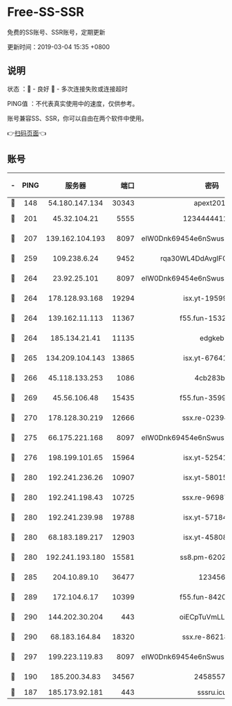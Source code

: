# Free-SS-SSR

免费的SS账号、SSR账号，定期更新

更新时间：2019-03-04 15:35 +0800

## 说明

状态     ：🙂 - 良好 🙁 - 多次连接失败或连接超时

PING值   ：不代表真实使用中的速度，仅供参考。

账号兼容SS、SSR，你可以自由在两个软件中使用。

👉[扫码页面](https://liesauer.github.io/free-ss-ssr.github.io/)👈

## 账号

|-|PING|服务器|端口|密码|加密方式|区域|
|:----:|:----:|:-----:|-----:|:----:|:----:|:----:|
|🙂|148|54.180.147.134|30343|apext2019|chacha20|KR|
|🙂|201|45.32.104.21|5555|1234444411111|aes-256-cfb|SG|
|🙂|207|139.162.104.193|8097|eIW0Dnk69454e6nSwuspv9DmS201tQ0D|aes-256-cfb|JP|
|🙂|259|109.238.6.24|9452|rqa30WL4DdAvgIFG6Fs3znzTa|aes-256-cfb|FR|
|🙂|264|23.92.25.101|8097|eIW0Dnk69454e6nSwuspv9DmS201tQ0D|aes-256-cfb|US|
|🙂|264|178.128.93.168|19294|isx.yt-19599027|aes-256-cfb|SG|
|🙂|264|139.162.11.113|11367|f55.fun-15323985|aes-256-cfb|SG|
|🙂|264|185.134.21.41|11135|edgkeb|aes-256-cfb|GB|
|🙂|265|134.209.104.143|13865|isx.yt-67641153|aes-256-cfb|SG|
|🙂|266|45.118.133.253|1086|4cb283b8|aes-256-cfb|SG|
|🙂|269|45.56.106.48|15435|f55.fun-35993296|aes-256-cfb|US|
|🙂|270|178.128.30.219|12666|ssx.re-02394063|aes-256-cfb|SG|
|🙂|275|66.175.221.168|8097|eIW0Dnk69454e6nSwuspv9DmS201tQ0D|aes-256-cfb|US|
|🙂|276|198.199.101.65|15964|isx.yt-52541316|aes-256-cfb|US|
|🙂|280|192.241.236.26|10907|isx.yt-58015517|aes-256-cfb|US|
|🙂|280|192.241.198.43|10725|ssx.re-96987709|aes-256-cfb|US|
|🙂|280|192.241.239.98|19788|isx.yt-57184627|aes-256-cfb|US|
|🙂|280|68.183.189.217|12903|isx.yt-45808180|aes-256-cfb|SG|
|🙂|280|192.241.193.180|15581|ss8.pm-62020197|aes-256-cfb|US|
|🙂|285|204.10.89.10|36477|123456|aes-256-cfb|US|
|🙂|289|172.104.6.17|10399|f55.fun-84200112|aes-256-cfb|US|
|🙂|290|144.202.30.204|443|oiECpTuVmLLxk4Ts|aes-256-cfb|US|
|🙂|290|68.183.164.84|18320|ssx.re-86218823|aes-256-cfb|US|
|🙂|297|199.223.119.83|8097|eIW0Dnk69454e6nSwuspv9DmS201tQ0D|aes-256-cfb|US|
|🙂|190|185.200.34.83|34567|24585575|aes-256-cfb|US|
|🙁|187|185.173.92.181|443|sssru.icu|rc4-md5|RU|
